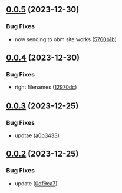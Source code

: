 ## [0.0.5](https://github.com/technovangelist/obm/compare/v0.0.4...v0.0.5) (2023-12-30)


### Bug Fixes

* now sending to obm site works ([5760b1b](https://github.com/technovangelist/obm/commit/5760b1bc2f997076d505e6e655d0dff387acfebd))



## [0.0.4](https://github.com/technovangelist/obm/compare/v0.0.3...v0.0.4) (2023-12-30)


### Bug Fixes

* right filenames ([12970dc](https://github.com/technovangelist/obm/commit/12970dcaf966c70b6c5347cce38e1f0b0d4bdd81))



## [0.0.3](https://github.com/technovangelist/obm/compare/v0.0.2...v0.0.3) (2023-12-25)


### Bug Fixes

* updtae ([a0b3433](https://github.com/technovangelist/obm/commit/a0b3433c9bd23755b0de93421c6251394f7c3dd7))



## [0.0.2](https://github.com/technovangelist/obm/compare/0df9ca79fc7e08a43f98c3acfc1703e3d7cdc63b...v0.0.2) (2023-12-25)


### Bug Fixes

* update ([0df9ca7](https://github.com/technovangelist/obm/commit/0df9ca79fc7e08a43f98c3acfc1703e3d7cdc63b))



